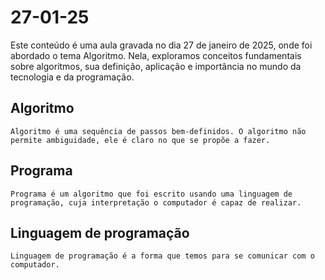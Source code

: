 # 27-01-25

Este conteúdo é uma aula gravada no dia 27 de janeiro de 2025, onde foi abordado o tema Algoritmo. Nela, exploramos conceitos fundamentais sobre algoritmos, sua definição, aplicação e importância no mundo da tecnologia e da programação.

## Algoritmo

~~~~
Algoritmo é uma sequência de passos bem-definidos. O algoritmo não permite ambiguidade, ele é claro no que se propõe a fazer.
~~~~

## Programa

~~~~
Programa é um algoritmo que foi escrito usando uma linguagem de programação, cuja interpretação o computador é capaz de realizar.
~~~~

## Linguagem de programação

~~~~
Linguagem de programação é a forma que temos para se comunicar com o computador.
~~~~
